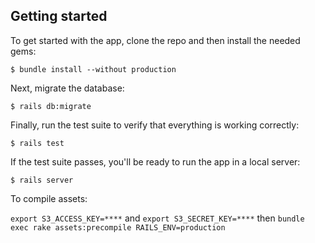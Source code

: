 ## Getting started

To get started with the app, clone the repo and then install the needed gems:

```
$ bundle install --without production
```

Next, migrate the database:

```
$ rails db:migrate
```

Finally, run the test suite to verify that everything is working correctly:

```
$ rails test
```

If the test suite passes, you'll be ready to run the app in a local server:

```
$ rails server
```

To compile assets:

`export S3_ACCESS_KEY=****`
and
`export S3_SECRET_KEY=****`
then
`bundle exec rake assets:precompile RAILS_ENV=production`
